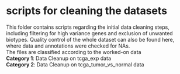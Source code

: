 # scripts for cleaning the datasets
This folder contains scripts regarding the initial data cleaning steps, including filtering for high variance genes and exclusion of unwanted biotypes. Quality control of the whole dataset can also be found here, where data and annotations were checked for NAs.
</br>The files are classified according to the worked-on data
</br> **Category 1**: Data Cleanup on tcga_exp data
</br> **Category 2**: Data Cleanup on tcga_tumor_vs_normal data
